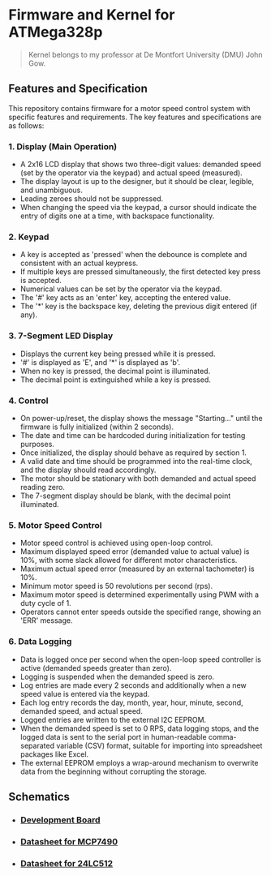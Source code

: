 # Firmware and Kernel for ATMega328p

> Kernel belongs to my professor at De Montfort University (DMU) John Gow.

## Features and Specification
This repository contains firmware for a motor speed control system with specific features and requirements. The key features and specifications are as follows:

### 1. Display (Main Operation)

- A 2x16 LCD display that shows two three-digit values: demanded speed (set by the operator via the keypad) and actual speed (measured).
- The display layout is up to the designer, but it should be clear, legible, and unambiguous.
- Leading zeroes should not be suppressed.
- When changing the speed via the keypad, a cursor should indicate the entry of digits one at a time, with backspace functionality.

### 2. Keypad

- A key is accepted as 'pressed' when the debounce is complete and consistent with an actual keypress.
- If multiple keys are pressed simultaneously, the first detected key press is accepted.
- Numerical values can be set by the operator via the keypad.
- The '#' key acts as an 'enter' key, accepting the entered value.
- The '*' key is the backspace key, deleting the previous digit entered (if any).

### 3. 7-Segment LED Display

- Displays the current key being pressed while it is pressed.
- '#' is displayed as 'E', and '*' is displayed as 'b'.
- When no key is pressed, the decimal point is illuminated.
- The decimal point is extinguished while a key is pressed.

### 4. Control

- On power-up/reset, the display shows the message "Starting..." until the firmware is fully initialized (within 2 seconds).
- The date and time can be hardcoded during initialization for testing purposes.
- Once initialized, the display should behave as required by section 1.
- A valid date and time should be programmed into the real-time clock, and the display should read accordingly.
- The motor should be stationary with both demanded and actual speed reading zero.
- The 7-segment display should be blank, with the decimal point illuminated.

### 5. Motor Speed Control

- Motor speed control is achieved using open-loop control.
- Maximum displayed speed error (demanded value to actual value) is 10%, with some slack allowed for different motor characteristics.
- Maximum actual speed error (measured by an external tachometer) is 10%.
- Minimum motor speed is 50 revolutions per second (rps).
- Maximum motor speed is determined experimentally using PWM with a duty cycle of 1.
- Operators cannot enter speeds outside the specified range, showing an 'ERR' message.

### 6. Data Logging

- Data is logged once per second when the open-loop speed controller is active (demanded speeds greater than zero).
- Logging is suspended when the demanded speed is zero.
- Log entries are made every 2 seconds and additionally when a new speed value is entered via the keypad.
- Each log entry records the day, month, year, hour, minute, second, demanded speed, and actual speed.
- Logged entries are written to the external I2C EEPROM.
- When the demanded speed is set to 0 RPS, data logging stops, and the logged data is sent to the serial port in human-readable comma-separated variable (CSV) format, suitable for importing into spreadsheet packages like Excel.
- The external EEPROM employs a wrap-around mechanism to overwrite data from the beginning without corrupting the storage.

## Schematics

- ### [Development Board](./schematics/Dev_Board_Project)
- ### [Datasheet for MCP7490](./schematics/MCHPS03117)
- ### [Datasheet for 24LC512](./schematics/MCHPS05656)
